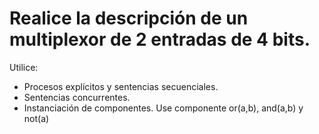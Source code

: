 # Realice la descripción de un multiplexor de 2 entradas de 4 bits.
Utilice:
+ Procesos explícitos y sentencias secuenciales.
+ Sentencias concurrentes.
+ Instanciación de componentes. Use componente or(a,b), and(a,b) y not(a)